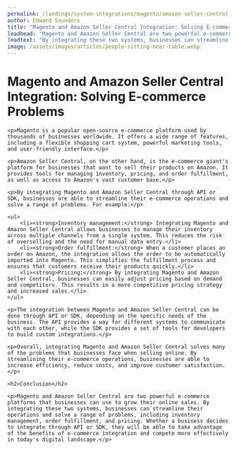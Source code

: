 ```yaml
---
permalink: /landings/system-integrations/magento/amazon-seller-central
author: Edward Saunders
title: "Magento and Amazon Seller Central Integration: Solving E-commerce Problems"
leadhead: "Magento and Amazon Seller Central are two powerful e-commerce platforms that businesses can use to grow their online sales"
leadtext: "By integrating these two systems, businesses can streamline their operations and solve a range of problems, including inventory management, order fulfillment, and pricing. Whether a business decides to integrate through API or SDK, they will be able to take advantage of the benefits of e-commerce integration and compete more effectively in today's digital landscape."
image: /assets/images/articles/people-sitting-near-table.webp
---
```

<div class="arttext">	<h1>Magento and Amazon Seller Central Integration: Solving E-commerce Problems</h1>
	
	<p>Magento is a popular open-source e-commerce platform used by thousands of businesses worldwide. It offers a wide range of features, including a flexible shopping cart system, powerful marketing tools, and user-friendly interface.</p>

	<p>Amazon Seller Central, on the other hand, is the e-commerce giant's platform for businesses that want to sell their products on Amazon. It provides tools for managing inventory, pricing, and order fulfillment, as well as access to Amazon's vast customer base.</p>

	<p>By integrating Magento and Amazon Seller Central through API or SDK, businesses are able to streamline their e-commerce operations and solve a range of problems. For example:</p>

	<ul>
		<li><strong>Inventory management:</strong> Integrating Magento and Amazon Seller Central allows businesses to manage their inventory across multiple channels from a single system. This reduces the risk of overselling and the need for manual data entry.</li>
		<li><strong>Order fulfillment:</strong> When a customer places an order on Amazon, the integration allows the order to be automatically imported into Magento. This simplifies the fulfillment process and ensures that customers receive their products quickly.</li>
		<li><strong>Pricing:</strong> By integrating Magento and Amazon Seller Central, businesses can easily adjust pricing based on demand and competitors. This results in a more competitive pricing strategy and increased sales.</li>
	</ul>

	<p>The integration between Magento and Amazon Seller Central can be done through API or SDK, depending on the specific needs of the business. The API provides a way for different systems to communicate with each other, while the SDK provides a set of tools for developers to build custom integrations.</p>

	<p>Overall, integrating Magento and Amazon Seller Central solves many of the problems that businesses face when selling online. By streamlining their e-commerce operations, businesses are able to increase efficiency, reduce costs, and improve customer satisfaction.</p>

	<h2>Conclusion</h2>

	<p>Magento and Amazon Seller Central are two powerful e-commerce platforms that businesses can use to grow their online sales. By integrating these two systems, businesses can streamline their operations and solve a range of problems, including inventory management, order fulfillment, and pricing. Whether a business decides to integrate through API or SDK, they will be able to take advantage of the benefits of e-commerce integration and compete more effectively in today's digital landscape.</p>
</div>